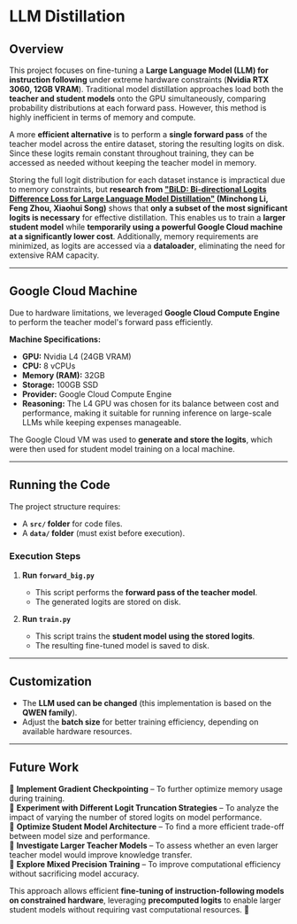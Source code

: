 # **LLM Distillation**

## **Overview**
This project focuses on fine-tuning a **Large Language Model (LLM) for instruction following** under extreme hardware constraints (**Nvidia RTX 3060, 12GB VRAM**). Traditional model distillation approaches load both the **teacher and student models** onto the GPU simultaneously, comparing probability distributions at each forward pass. However, this method is highly inefficient in terms of memory and compute.

A more **efficient alternative** is to perform a **single forward pass** of the teacher model across the entire dataset, storing the resulting logits on disk. Since these logits remain constant throughout training, they can be accessed as needed without keeping the teacher model in memory. 

Storing the full logit distribution for each dataset instance is impractical due to memory constraints, but **research from ["BiLD: Bi-directional Logits Difference Loss for Large Language Model Distillation"](https://arxiv.org/abs/2406.13555) (Minchong Li, Feng Zhou, Xiaohui Song)** shows that **only a subset of the most significant logits is necessary** for effective distillation. This enables us to train a **larger student model** while **temporarily using a powerful Google Cloud machine at a significantly lower cost**. Additionally, memory requirements are minimized, as logits are accessed via a **dataloader**, eliminating the need for extensive RAM capacity.

---

## **Google Cloud Machine**
Due to hardware limitations, we leveraged **Google Cloud Compute Engine** to perform the teacher model's forward pass efficiently. 

**Machine Specifications:**
- **GPU:** Nvidia L4 (24GB VRAM)
- **CPU:** 8 vCPUs
- **Memory (RAM):** 32GB
- **Storage:** 100GB SSD
- **Provider:** Google Cloud Compute Engine  
- **Reasoning:** The L4 GPU was chosen for its balance between cost and performance, making it suitable for running inference on large-scale LLMs while keeping expenses manageable.

The Google Cloud VM was used to **generate and store the logits**, which were then used for student model training on a local machine.

---

## **Running the Code**
The project structure requires:
- A **`src/` folder** for code files.
- A **`data/` folder** (must exist before execution).

### **Execution Steps**
1. **Run `forward_big.py`**  
   - This script performs the **forward pass of the teacher model**.  
   - The generated logits are stored on disk.

2. **Run `train.py`**  
   - This script trains the **student model using the stored logits**.  
   - The resulting fine-tuned model is saved to disk.

---

## **Customization**
- The **LLM used can be changed** (this implementation is based on the **QWEN family**).
- Adjust the **batch size** for better training efficiency, depending on available hardware resources.

---

## **Future Work**
🔹 **Implement Gradient Checkpointing** – To further optimize memory usage during training.  
🔹 **Experiment with Different Logit Truncation Strategies** – To analyze the impact of varying the number of stored logits on model performance.  
🔹 **Optimize Student Model Architecture** – To find a more efficient trade-off between model size and performance.  
🔹 **Investigate Larger Teacher Models** – To assess whether an even larger teacher model would improve knowledge transfer.  
🔹 **Explore Mixed Precision Training** – To improve computational efficiency without sacrificing model accuracy.  

This approach allows efficient **fine-tuning of instruction-following models on constrained hardware**, leveraging **precomputed logits** to enable larger student models without requiring vast computational resources. 🚀
